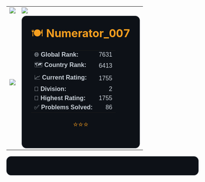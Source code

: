 <table>
  <tr>
    <td>
      <a href="https://codeforces.com/profile/Mr.Numerator_007">
        <img src="https://codeforces-readme-stats.vercel.app/api/card?username=Mr.Numerator_007&theme=github_dark&disable_animations=false&show_icons=true&force_username=true" />
      </a>
    </td>
    <td>
      <img src="https://leetcard.jacoblin.cool/Numerator_429?theme=dark" />
    </td>
  </tr>
  <tr>
    <td>
      <a href="https://atcoder.jp/users/Numerator_429">
        <img src="https://badges.joonhyung.xyz/atcoder/Numerator_429.svg" />
      </a>
    </td>
    <td>
      <div align="center" style="background: #0d1117; border: 1px solid #30363d; border-radius: 12px; padding: 24px; max-width: 420px;">

  <!-- Header -->
  <p style="margin: 0; font-size: 1.8em; color: #f79f1f;">
    🍽️ <strong>Numerator_007</strong>
  </p>

  <!-- Stats Table -->
  <table cellpadding="4" cellspacing="0" width="100%" style="color: #c9d1d9; font-family: sans-serif;">
    <tr>
      <td>🌐 <strong>Global Rank:</strong></td>
      <td align="right">7631</td>
    </tr>
    <tr>
      <td>🗺️ <strong>Country Rank:</strong></td>
      <td align="right">6413</td>
    </tr>
    <tr>
      <td>📈 <strong>Current Rating:</strong></td>
      <td align="right">1755</td>
    </tr>
    <tr>
      <td>🔢 <strong>Division:</strong></td>
      <td align="right">2</td>
    </tr>
    <tr>
      <td>🥇 <strong>Highest Rating:</strong></td>
      <td align="right">1755</td>
    </tr>
    <tr>
      <td>✅ <strong>Problems Solved:</strong></td>
      <td align="right">86</td>
    </tr>
  </table>

  <!-- Footer Stars -->
  <p style="margin-top: 16px; font-size: 1.2em; color: #f79f1f;">⭐️⭐️⭐️</p>
  </td>

</div>
  </tr>
</table>

<div align="center" style="background: #0d1117; border: 1px solid #30363d; border-radius: 12px; padding: 24px; max-width: 500px;">
